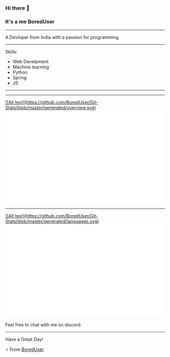 ### Hi there 👋

<!--
**BoredUser/BoredUser** is a ✨ _special_ ✨ repository because its `README.md` (this file) appears on your GitHub profile.

Here are some ideas to get you started:

- 🔭 I’m currently working on ...
- 🌱 I’m currently learning ...
- 👯 I’m looking to collaborate on ...
- 🤔 I’m looking for help with ...
- 💬 Ask me about ...
- 📫 How to reach me: ...
- 😄 Pronouns: ...
- ⚡ Fun fact: ...
-->

### It's a me BoredUser


----

A Devloper from India with a passion for programming. 

-----

Skills:

- Web Develpment 
- Machine learning 
- Python
- Spring 
- JS

-----
<a href="https://github.com/BoredUser">
<!--   <img src="https://komarev.com/ghpvc/?username=Daggy1234&style=flat-square" /> -->
</a>


***

<a href="https://github.com/Daggy1234">
  ![Alt text](https://github.com/BoredUser/Git-Stats/blob/master/generated/overview.svg)
  <img src="https://github.com/BoredUser/Git-Stats/blob/master/generated/overview.svg
" />
</a>

---

<a href="https://github.com/BoredUser">
  ![Alt text](https://github.com/BoredUser/Git-Stats/blob/master/generated/languages.svg)
  <img src="https://github.com/BoredUser/Git-Stats/blob/master/generated/languages.svg
" />
</a>


Feel free to chat with me on discord.

-----


Have a Great Day!

⭐️ From [BoredUser](https://github.com/BoredUser)
